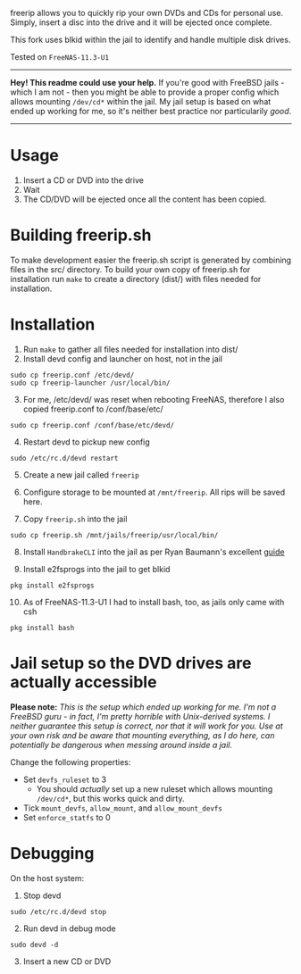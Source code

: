 freerip allows you to quickly rip your own DVDs and CDs for personal use.  Simply, insert a disc into the drive and it will be ejected once complete.

This fork uses blkid within the jail to identify and handle multiple disk drives.

Tested on ```FreeNAS-11.3-U1```

---
**Hey! This readme could use your help.** If you're good with FreeBSD jails - which I am not - then you might be able to provide a proper config which allows mounting ```/dev/cd*``` within the jail. My jail setup is based on what ended up working for me, so it's neither best practice nor particularily _good_.

---

# Usage
   1. Insert a CD or DVD into the drive
   2. Wait
   3. The CD/DVD will be ejected once all the content has been copied.

# Building freerip.sh
To make development easier the freerip.sh script is generated by combining files in the src/ directory.  To build your own copy of freerip.sh for installation run ```make``` to create a directory (dist/) with files needed for installation.
    

# Installation

   1. Run ```make``` to gather all files needed for installation into dist/
   2. Install devd config and launcher on host, not in the jail

    sudo cp freerip.conf /etc/devd/
    sudo cp freerip-launcher /usr/local/bin/
   
   3. For me, /etc/devd/ was reset when rebooting FreeNAS, therefore I also copied freerip.conf to /conf/base/etc/
    
    sudo cp freerip.conf /conf/base/etc/devd/

   4. Restart devd to pickup new config

    sudo /etc/rc.d/devd restart

   5. Create a new jail called ```freerip```

   6. Configure storage to be mounted at ```/mnt/freerip```.  All rips will be saved here.

   7. Copy ```freerip.sh``` into the jail

    sudo cp freerip.sh /mnt/jails/freerip/usr/local/bin/

   8. Install ```HandbrakeCLI``` into the jail as per Ryan Baumann's excellent [guide](https://ryanfb.github.io/etc/2016/04/21/installing_handbrake_on_freenas.html)
   
   9. Install e2fsprogs into the jail to get blkid
   
    pkg install e2fsprogs
    
   10. As of FreeNAS-11.3-U1 I had to install bash, too, as jails only came with csh
   
    pkg install bash

# Jail setup so the DVD drives are actually accessible
   **Please note:** _This is the setup which ended up working for me. I'm not a FreeBSD guru - in fact, I'm pretty horrible with Unix-derived systems. I neither guarantee this setup is correct, nor that it will work for you. Use at your own risk and be aware that mounting everything, as I do here, can potentially be dangerous when messing around inside a jail._
 
 
Change the following properties:
- Set ```devfs_ruleset``` to 3
   - You should _actually_ set up a new ruleset which allows mounting ```/dev/cd*```, but this works quick and dirty.
- Tick ```mount_devfs```, ```allow_mount```, and ```allow_mount_devfs```
- Set ```enforce_statfs``` to 0

# Debugging

On the host system:
   1. Stop devd

    sudo /etc/rc.d/devd stop

   2. Run devd in debug mode

    sudo devd -d

   3. Insert a new CD or DVD
